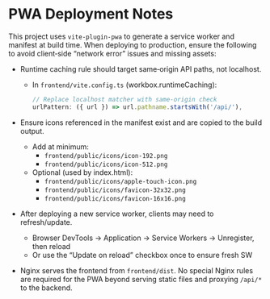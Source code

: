 # PWA Deployment Notes

This project uses `vite-plugin-pwa` to generate a service worker and manifest at build time. When deploying to production, ensure the following to avoid client‑side “network error” issues and missing assets:

- Runtime caching rule should target same‑origin API paths, not localhost.
  - In `frontend/vite.config.ts` (workbox.runtimeCaching):
    ```ts
    // Replace localhost matcher with same-origin check
    urlPattern: ({ url }) => url.pathname.startsWith('/api/'),
    ```

- Ensure icons referenced in the manifest exist and are copied to the build output.
  - Add at minimum:
    - `frontend/public/icons/icon-192.png`
    - `frontend/public/icons/icon-512.png`
  - Optional (used by index.html):
    - `frontend/public/icons/apple-touch-icon.png`
    - `frontend/public/icons/favicon-32x32.png`
    - `frontend/public/icons/favicon-16x16.png`

- After deploying a new service worker, clients may need to refresh/update.
  - Browser DevTools → Application → Service Workers → Unregister, then reload
  - Or use the “Update on reload” checkbox once to ensure fresh SW

- Nginx serves the frontend from `frontend/dist`. No special Nginx rules are required for the PWA beyond serving static files and proxying `/api/*` to the backend.

